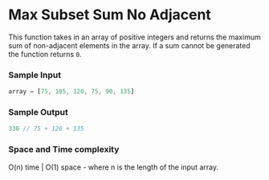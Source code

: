 # Max Subset Sum No Adjacent

This function takes in an array of positive integers and returns the maximum sum of non-adjacent elements in the array.
If a sum cannot be generated the function returns `0`.

### Sample Input
```javascript
array = [75, 105, 120, 75, 90, 135]
```
### Sample Output
```javascript
330 // 75 + 120 + 135
```
### Space and Time complexity
O(n) time | O(1) space - where n is the length of the input array.
